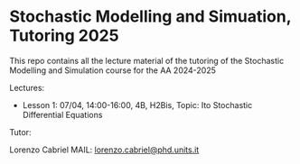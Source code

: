 # Stochastic Modelling and Simuation, Tutoring 2025
This repo contains all the lecture material of the tutoring of the Stochastic Modelling and Simulation course for the AA 2024-2025

Lectures:

 - Lesson 1: 07/04, 14:00-16:00, 4B, H2Bis, Topic: Ito Stochastic Differential Equations

Tutor:

Lorenzo Cabriel
MAIL: lorenzo.cabriel@phd.units.it
